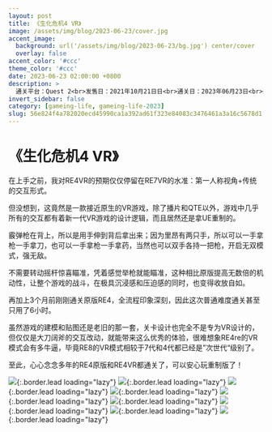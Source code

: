 ```yaml
---
layout: post
title: 《生化危机4 VR》
image: /assets/img/blog/2023-06-23/cover.jpg
accent_image: 
  background: url('/assets/img/blog/2023-06-23/bg.jpg') center/cover
  overlay: false
accent_color: '#ccc'
theme_color: '#ccc'
date: 2023-06-23 02:00:00 +0800
description: >
  通关平台：Quest 2<br>发售日：2021年10月21日日<br>通关日：2023年06月23日<br>开发商：Capcom & Armature Studio<br>发行商：Oculus Studios
invert_sidebar: false
category: [gameing-life, gameing-life-2023]
slug: 56e824f4a782020ecd45990ca1a392ad61f323e84083c3476461a3a16c5678d1
---
```


# 《生化危机4 VR》

在上手之前，我对RE4VR的预期仅仅停留在RE7VR的水准：第一人称视角+传统的交互形式。

但没想到，这竟然是一款接近原生的VR游戏，除了播片和QTE以外，游戏中几乎所有的交互都有着新一代VR游戏的设计逻辑，而且居然还是拿UE重制的。

霰弹枪在背上，所以是用手伸到背后拿出来；因为里昂有两只手，所以可以一手拿枪一手拿刀，也可以一手拿枪一手拿药，当然也可以双手各持一把枪，开启无双模式，强无敌。

不需要转动摇杆惊喜瞄准，凭着感觉举枪就能瞄准，这种相比原版提高无数倍的机动性，让整个游戏的战斗，在极具沉浸感和压迫感的同时，也变得收放自如。

再加上3个月前刚刚通关原版RE4，全流程印象深刻，因此这次普通难度通关甚至只用了6小时。

虽然游戏的建模和贴图还是老旧的那一套，关卡设计也完全不是专为VR设计的，但仅仅是大刀阔斧的交互改动，就能带来这么优秀的体验，很难想象RE4re的VR模式会有多牛逼，毕竟RE8的VR模式相较于7代和4代都已经是”次世代“级别了。

至此，心心念念多年的RE4原版和RE4VR都通关了，可以安心玩重制版了！

![](/assets/img/blog/2023-06-23/1.jpg){:.border.lead loading="lazy"}
![](/assets/img/blog/2023-06-23/2.jpg){:.border.lead loading="lazy"}
![](/assets/img/blog/2023-06-23/3.jpg){:.border.lead loading="lazy"}
![](/assets/img/blog/2023-06-23/4.jpg){:.border.lead loading="lazy"}
![](/assets/img/blog/2023-06-23/5.jpg){:.border.lead loading="lazy"}
![](/assets/img/blog/2023-06-23/6.jpg){:.border.lead loading="lazy"}
![](/assets/img/blog/2023-06-23/7.jpg){:.border.lead loading="lazy"}
![](/assets/img/blog/2023-06-23/8.jpg){:.border.lead loading="lazy"}
![](/assets/img/blog/2023-06-23/9.jpg){:.border.lead loading="lazy"}